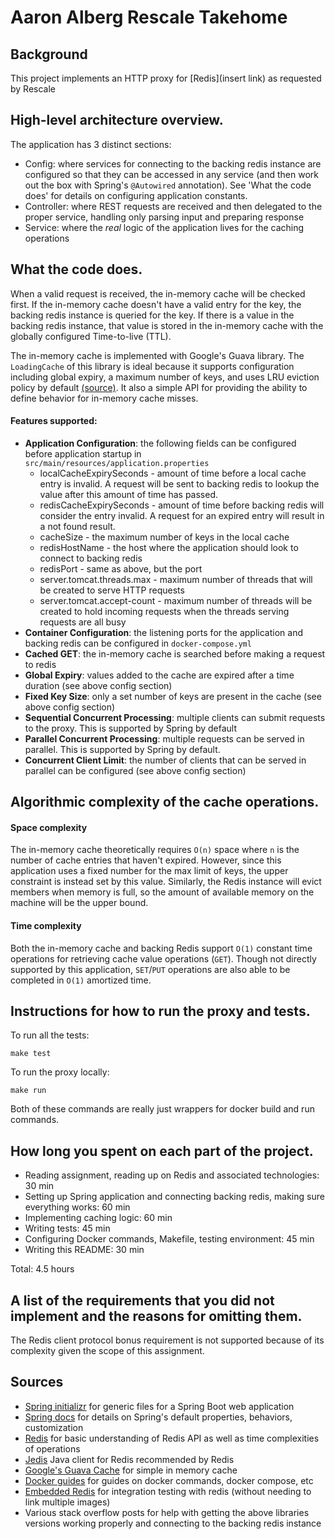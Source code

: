 # Aaron Alberg Rescale Takehome

## Background
This project implements an HTTP proxy for [Redis](insert link) as requested by Rescale

## High-level architecture overview.

The application has 3 distinct sections:
- Config: where services for connecting to the backing redis instance are configured so that they can
be accessed in any service (and then work out the box with Spring's `@Autowired` annotation). See 'What the code does' for details on configuring application constants.
- Controller: where REST requests are received and then delegated to the proper service, 
handling only parsing input and preparing response
- Service: where the *real* logic of the application lives for the caching operations

## What the code does.

When a valid request is received, the in-memory cache will be checked first. If the in-memory cache doesn't
have a valid entry for the key, the backing redis instance is queried for the key. 
If there is a value in the backing redis instance, that value is stored in the in-memory cache with the globally
configured Time-to-live (TTL). 

The in-memory cache is implemented with Google's Guava library. The `LoadingCache` of this library is ideal because
it supports configuration including global expiry, a maximum number of keys, and uses LRU eviction policy by default
[(source)](https://guava.dev/releases/19.0/api/docs/com/google/common/cache/CacheBuilder.html#:~:text=least%2Drecently%2Dused%20eviction%20when%20a%20maximum%20size%20is%20exceeded).
It also a simple API for providing the ability to define behavior for in-memory cache misses.

#### Features supported:


- **Application Configuration**: the following fields can be configured before application startup 
  in `src/main/resources/application.properties`
  - localCacheExpirySeconds - amount of time before a local cache entry is invalid. A request will be sent to backing 
  redis to lookup the value after this amount of time has passed.
  - redisCacheExpirySeconds - amount of time before backing redis will consider the entry invalid. A request for an expired entry will result in
  a not found result.
  - cacheSize - the maximum number of keys in the local cache
  - redisHostName - the host where the application should look to connect to backing redis
  - redisPort - same as above, but the port
  - server.tomcat.threads.max - maximum number of threads that will be created to serve HTTP requests
  - server.tomcat.accept-count - maximum number of threads will be created to hold incoming requests when the threads serving requests are all busy
- **Container Configuration**: the listening ports for the application and backing redis can be
    configured in `docker-compose.yml`
- **Cached GET**: the in-memory cache is searched before making a request to redis
- **Global Expiry**: values added to the cache are expired after a time duration (see above config section)
- **Fixed Key Size**: only a set number of keys are present in the cache (see above config section)
- **Sequential Concurrent Processing**: multiple clients can submit requests to the proxy. This is supported by Spring by default
- **Parallel Concurrent Processing**: multiple requests can be served in parallel. This is supported by Spring by default.
- **Concurrent Client Limit**: the number of clients that can be served in parallel can be configured (see above config section)


## Algorithmic complexity of the cache operations.

#### Space complexity
The in-memory cache theoretically requires `O(n)` space where `n` is the number of cache entries that
haven't expired. However, since this application uses a fixed number for the max limit of keys, the upper constraint is
instead set by this value. Similarly, the Redis instance will evict members when memory is full, so the amount
of available memory on the machine will be the upper bound.

#### Time complexity
Both the in-memory cache and backing Redis support `O(1)` constant time operations for 
retrieving cache value operations (`GET`). Though not directly supported by this application, `SET`/`PUT` 
operations are also able to be completed in `O(1)` amortized time.

## Instructions for how to run the proxy and tests.
To run all the tests:
```
make test
```

To run the proxy locally:
```
make run
```

Both of these commands are really just wrappers for docker build and run commands.

## How long you spent on each part of the project.
- Reading assignment, reading up on Redis and associated technologies: 30 min
- Setting up Spring application and connecting backing redis, making sure everything works: 60 min
- Implementing caching logic: 60 min
- Writing tests: 45 min
- Configuring Docker commands, Makefile, testing environment: 45 min
- Writing this README: 30 min

Total: 4.5 hours

## A list of the requirements that you did not implement and the reasons for omitting them.

The Redis client protocol bonus requirement is not supported because of its complexity given the scope of this assignment.




## Sources

- [Spring initializr](https://start.spring.io/) for generic files for a Spring Boot web application
- [Spring docs](https://docs.spring.io/spring-boot/docs/2.7.x/reference/html/application-properties.html#application-properties.server.server.tomcat.threads.max)
    for details on Spring's default properties, behaviors, customization
- [Redis](https://redis.io/commands/get/) for basic understanding of Redis API as well as time complexities of operations
- [Jedis](https://github.com/redis/jedis) Java client for Redis recommended by Redis
- [Google's Guava Cache](https://github.com/google/guava/wiki/CachesExplained) for simple in memory cache
- [Docker guides](https://docs.docker.com/language/java/build-images/) for 
guides on docker commands, docker compose, etc
- [Embedded Redis](https://github.com/kstyrc/embedded-redis) for integration testing with redis (without needing to link multiple images)
- Various stack overflow posts for help with getting the above libraries versions working properly
and connecting to the backing redis instance